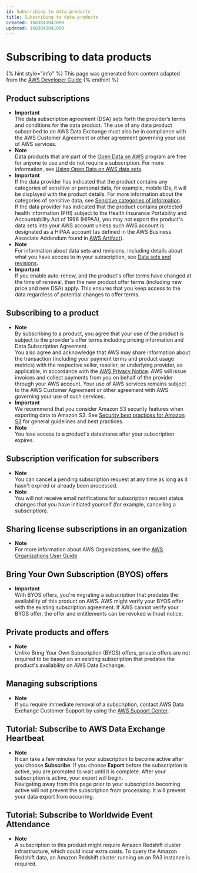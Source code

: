 ```yaml
---
id: Subscribing to data products
title: Subscribing to data products
created: 1683841041000
updated: 1683841041000
---
```

# Subscribing to data products

{% hint style="info" %}
This page was generated from content adapted from the [AWS Developer Guide](https://github.com/awsdocs/aws-data-exchange-user-guide.git)
{% endhint %}

## Product subscriptions

- **Important**  
The data subscription agreement \(DSA\) sets forth the provider’s terms and conditions for the data product\. The use of any data product subscribed to on AWS Data Exchange must also be in compliance with the AWS Customer Agreement or other agreement governing your use of AWS services\.
- **Note**  
Data products that are part of the [Open Data on AWS](https://aws.amazon.com/opendata/) program are free for anyone to use and do not require a subscription\. For more information, see [Using Open Data on AWS data sets](open-data.md)\.
- **Important**  
If the data provider has indicated that the product contains any categories of sensitive or personal data, for example, mobile IDs, it will be displayed with the product details\. For more information about the categories of sensitive data, see [Sensitive categories of information](product-details.md#sensitive-information)\.  
If the data provider has indicated that the product contains protected health information \(PHI\) subject to the Health Insurance Portability and Accountability Act of 1996 \(HIPAA\), you may not export the product's data sets into your AWS account unless such AWS account is designated as a HIPAA account \(as defined in the AWS Business Associate Addendum found in [AWS Artifact](https://docs.aws.amazon.com/artifact/latest/ug/what-is-aws-artifact.html)\)\.
- **Note**  
For information about data sets and revisions, including details about what you have access to in your subscription, see [Data sets and revisions](#product-sub-revisions)\.
- **Important**  
If you enable auto\-renew, and the product's offer terms have changed at the time of renewal, then the new product offer terms \(including new price and new DSA\) apply\. This ensures that you keep access to the data regardless of potential changes to offer terms\.


## Subscribing to a product

- **Note**  
By subscribing to a product, you agree that your use of the product is subject to the provider's offer terms including pricing information and Data Subscription Agreement\.  
You also agree and acknowledge that AWS may share information about the transaction \(including your payment terms and product usage metrics\) with the respective seller, reseller, or underlying provider, as applicable, in accordance with the [AWS Privacy Notice](https://aws.amazon.com/privacy/)\. AWS will issue invoices and collect payments from you on behalf of the provider through your AWS account\. Your use of AWS services remains subject to the AWS Customer Agreement or other agreement with AWS governing your use of such services\.
- **Important**  
We recommend that you consider Amazon S3 security features when exporting data to Amazon S3\. See [Security best practices for Amazon S3](https://docs.aws.amazon.com/AmazonS3/latest/dev/security-best-practices.html) for general guidelines and best practices\.
- **Note**  
You lose access to a product's datashares after your subscription expires\.


## Subscription verification for subscribers

- **Note**  
You can cancel a pending subscription request at any time as long as it hasn't expired or already been processed\.
- **Note**  
You will not receive email notifications for subscription request status changes that you have initiated yourself \(for example, cancelling a subscription\)\.


## Sharing license subscriptions in an organization

- **Note**  
For more information about AWS Organizations, see the [AWS Organizations User Guide](https://docs.aws.amazon.com/organizations/latest/userguide/)\.


## Bring Your Own Subscription (BYOS) offers

- **Important**  
With BYOS offers, you're migrating a subscription that predates the availability of this product on AWS\. AWS might verify your BYOS offer with the existing subscription agreement\. If AWS cannot verify your BYOS offer, the offer and entitlements can be revoked without notice\.


## Private products and offers

- **Note**  
Unlike Bring Your Own Subscription \(BYOS\) offers, private offers are not required to be based on an existing subscription that predates the product's availability on AWS Data Exchange\.


## Managing subscriptions

- **Note**  
If you require immediate removal of a subscription, contact AWS Data Exchange Customer Support by using the [AWS Support Center](https://console.aws.amazon.com/support/home#/case/create?issueType=customer-service&serviceCode=service-data-exchange )\.


## Tutorial: Subscribe to AWS Data Exchange Heartbeat

- **Note**  
It can take a few minutes for your subscription to become active after you choose **Subscribe**\. If you choose **Export** before the subscription is active, you are prompted to wait until it is complete\. After your subscription is active, your export will begin\.  
Navigating away from this page prior to your subscription becoming active will not prevent the subscription from processing\. It will prevent your data export from occurring\.


## Tutorial: Subscribe to Worldwide Event Attendance

- **Note**  
A subscription to this product might require Amazon Redshift cluster infrastructure, which could incur extra costs\. To query the Amazon Redshift data, an Amazon Redshift cluster running on an RA3 instance is required\.

